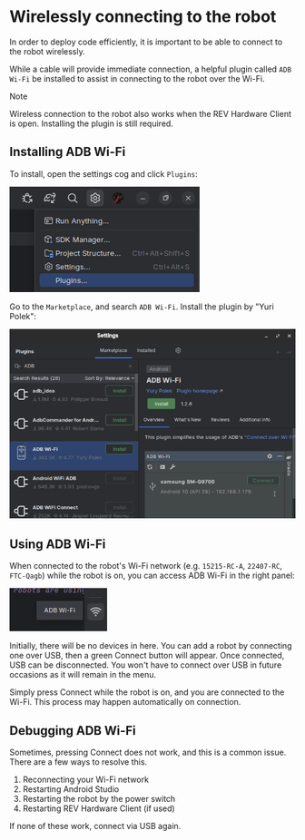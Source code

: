 # Wirelessly connecting to the robot

In order to deploy code efficiently, it is important to be able to connect to the robot wirelessly.

While a cable will provide immediate connection, a helpful plugin called `ADB Wi-Fi` be installed to assist in connecting to the robot over the Wi-Fi.

> [!NOTE]
> Wireless connection to the robot also works when the REV Hardware Client is open. Installing the plugin is still required.

## Installing ADB Wi-Fi

To install, open the settings cog and click `Plugins`:

![](./plugins.png)

Go to the `Marketplace`, and search `ADB Wi-Fi`. Install the plugin by "Yuri Polek":

![](./adbwifi.png)

## Using ADB Wi-Fi
When connected to the robot's Wi-Fi network (e.g. `15215-RC-A`, `22407-RC`, `FTC-Qagb`) while the robot is on, you can access ADB Wi-Fi in the right panel:

![](./adbpanel.png)

Initially, there will be no devices in here. You can add a robot by connecting one over USB, then a green Connect button will appear. Once connected, USB can
be disconnected. You won't have to connect over USB in future occasions as it will remain in the menu.

Simply press Connect while the robot is on, and you are connected to the Wi-Fi. This process may happen automatically on connection.

## Debugging ADB Wi-Fi
Sometimes, pressing Connect does not work, and this is a common issue. There are a few ways to resolve this.
1. Reconnecting your Wi-Fi network
2. Restarting Android Studio
3. Restarting the robot by the power switch
4. Restarting REV Hardware Client (if used)

If none of these work, connect via USB again.
